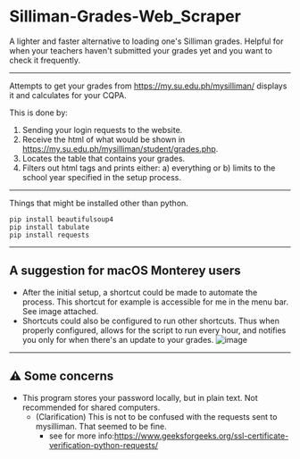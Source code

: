 # Silliman-Grades-Web_Scraper

A lighter and faster alternative to loading one's Silliman grades. Helpful for when your teachers haven't submitted your grades yet and you want to check it frequently.

---
Attempts to get your grades from https://my.su.edu.ph/mysilliman/ displays it and calculates for your CQPA.

This is done by:
1. Sending your login requests to the website.
2. Receive the html of what would be shown in https://my.su.edu.ph/mysilliman/student/grades.php.
3. Locates the table that contains your grades.
4. Filters out html tags and prints either: a) everything or b) limits to the school year specified in the setup process.

---
Things that might be installed other than python.
```
pip install beautifulsoup4
pip install tabulate
pip install requests
```
---
## A suggestion for macOS Monterey users
- After the initial setup, a shortcut could be made to automate the process. This shortcut for example is accessible for me in the menu bar. See image attached.
- Shortcuts could also be configured to run other shortcuts. Thus when properly configured, allows for the script to run every hour, and notifies you only for when there's an update to your grades.
![image](https://user-images.githubusercontent.com/62688314/150344161-46816971-d2fc-4d24-b74f-d908bc338495.png)

---
## ⚠️ Some concerns
- This program stores your password locally, but in plain text. Not recommended for shared computers.
  - (Clarification) This is not to be confused with the requests sent to mysilliman. That seemed to be fine.
    - see for more info:https://www.geeksforgeeks.org/ssl-certificate-verification-python-requests/
